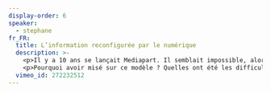 ```yaml
---
display-order: 6
speaker:
  - stephane
fr_FR:
  title: L’information reconfigurée par le numérique
  description: >-
    <p>Il y a 10 ans se lançait Mediapart. Il semblait impossible, alors, de construire une offre journalistique qui vivrait de l’unique soutien de ses lecteurs. Et pourtant, 10 an après, Mediapart a su trouver sa place en construisant une offre moins saturée, davantage portée sur l'enquête et à laquelle ses lecteurs sont fidèles.</p>
    <p>Pourquoi avoir misé sur ce modèle ? Quelles ont été les difficultés et comment les surmontons-nous au quotiden ? Quel potentiel cela révèle-t-il pour des initiatives qui voudraient se lancer aujourd’hui ?</p>
  vimeo_id: 272232512
---
```

